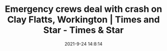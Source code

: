 ---
"title": "Emergency crews deal with crash on Clay Flatts, Workington | Times and Star - Times & Star"
"date": "2021-9-24 14:8:14"
"feed_name": "GOOGLENEWSINDUSTRIAL"
"feed_website": "https://news.google.com/search?q=industrial%2Bincident&hl=en-US&gl=US&ceid=US:en"
"feed_rss": "https://news.google.com/rss/search?q=industrial%2Bincident&hl=en-US&gl=US&ceid=US:en"
"link": "https://www.timesandstar.co.uk/news/19603762.emergency-crews-deal-crash-clay-flatts-workington/"
"file": "_posts/2021-1-1-8714de4efabdc607f6f2c3d7d9788d7f24583162.md"
"accident": "0"
"drilling": "0"
"dead": "0"
"injured": "0"
"where": "unknown site"
---